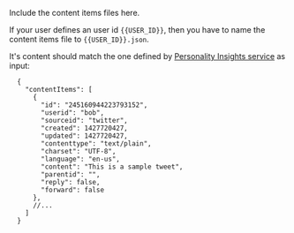 Include the content items files here.

If your user defines an user id `{{USER_ID}}`, then you have to name the content
items file to `{{USER_ID}}.json`.

It's content should match the one defined by [Personality Insights service](https://www.ibm.com/smarterplanet/us/en/ibmwatson/developercloud/personality-insights/api/v2/#profile) as input:

```
  {
    "contentItems": [
      {
        "id": "245160944223793152",
        "userid": "bob",
        "sourceid": "twitter",
        "created": 1427720427,
        "updated": 1427720427,
        "contenttype": "text/plain",
        "charset": "UTF-8",
        "language": "en-us",
        "content": "This is a sample tweet",
        "parentid": "",
        "reply": false,
        "forward": false
      },
      //...
    ]
  }
```
